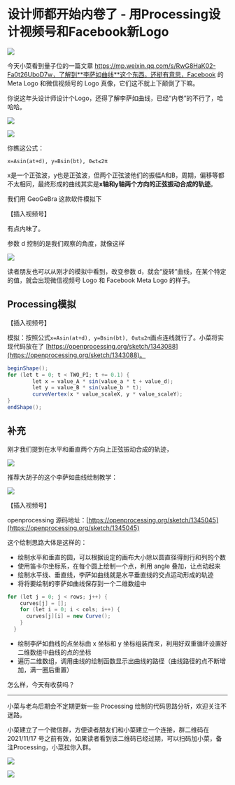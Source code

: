 # 设计师都开始内卷了 - 用Processing设计视频号和Facebook新Logo

![](https://gitee.com/Childhood/blog-pic-1/raw/master/2021/11/08/20211110074242.png)

今天小菜看到量子位的一篇文章 https://mp.weixin.qq.com/s/RwG8HaK02-Fa0t26UboD7w，了解到**李萨如曲线**这个东西。还挺有意思，Facebook 的 Meta Logo 和微信视频号的 Logo 真像，它们这不就上下颠倒了下嘛。

你说这年头设计师设计个Logo，还得了解李萨如曲线，已经“内卷”的不行了，哈哈哈。

![](https://gitee.com/Childhood/blog-pic-1/raw/master/2021/11/08/c81a168f0e80111.gif)



![](https://gitee.com/Childhood/blog-pic-1/raw/master/2021/11/08/20211108091747.png)

你瞧这公式：

`x=Asin(at+d), y=Bsin(bt), 0≤t≤2π`

x是一个正弦波，y也是正弦波，但两个正弦波他们的振幅A和B，周期，偏移等都不太相同，最终形成的曲线其实是**x轴和y轴两个方向的正弦振动合成的轨迹**。

我们用 GeoGeBra 这款软件模拟下

【插入视频号】

有点内味了。

参数 d 控制的是我们观察的角度，就像这样

![](https://gitee.com/Childhood/blog-pic-1/raw/master/2021/11/08/640-1.gif)

读者朋友也可以从刚才的模拟中看到，改变参数 d，就会“旋转”曲线，在某个特定的值，就会出现微信视频号 Logo 和 Facebook Meta Logo 的样子。

## Processing模拟

【插入视频号】

模拟：按照公式`x=Asin(at+d), y=Bsin(bt), 0≤t≤2π`画点连线就行了。小菜将实现代码放在了 [https://openprocessing.org/sketch/1343088](https://openprocessing.org/sketch/1343088)。

```java
beginShape();
for (let t = 0; t < TWO_PI; t += 0.1) {
		let x = value_A * sin(value_a * t + value_d);
		let y = value_B * sin(value_b * t);
		curveVertex(x * value_scaleX, y * value_scaleY);
}
endShape();
```

## 补充

刚才我们提到在水平和垂直两个方向上正弦振动合成的轨迹，

![](https://gitee.com/Childhood/blog-pic-1/raw/master/2021/11/08/20211110002050.png)

推荐大胡子的这个李萨如曲线绘制教学：

![](https://gitee.com/Childhood/blog-pic-1/raw/master/2021/11/08/20211110003147.png)

【插入视频号】

openprocessing 源码地址：[https://openprocessing.org/sketch/1345045](https://openprocessing.org/sketch/1345045)

这个绘制思路大体是这样的：

- 绘制水平和垂直的圆，可以根据设定的画布大小除以圆直径得到行和列的个数
- 使用笛卡尔坐标系，在每个圆上绘制一个点，利用 angle 叠加，让点动起来
- 绘制水平线、垂直线，李萨如曲线就是水平垂直线的交点运动形成的轨迹
- 将将要绘制的李萨如曲线保存到一个二维数组中

```java
for (let j = 0; j < rows; j++) {
    curves[j] = [];
    for (let i = 0; i < cols; i++) {
      curves[j][i] = new Curve();
    }
  }
```

- 绘制李萨如曲线的点坐标由 x 坐标和 y 坐标组装而来，利用好双重循环设置好二维数组中曲线的点的坐标
- 遍历二维数组，调用曲线的绘制函数显示出曲线的路径（曲线路径的点不断增加，满一圈后重置）

怎么样，今天有收获吗？

---------

小菜与老鸟后期会不定期更新一些 Processing 绘制的代码思路分析，欢迎关注不迷路。

小菜建立了一个微信群，方便读者朋友们和小菜建立一个连接，群二维码在 2021/11/17 号之前有效，如果读者看到该二维码已经过期，可以扫码加小菜，备注Processing，小菜拉你入群。

![](https://gitee.com/Childhood/blog-pic-1/raw/master/2021/11/08/20211110062346.png)

![](https://gitee.com/Childhood/blog-pic-1/raw/master/2021/10/31/xiaocai.jpg)
